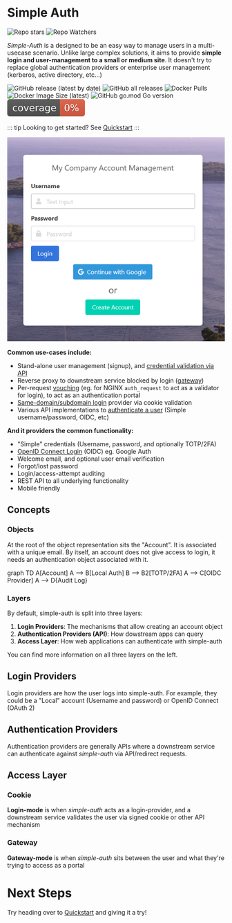 # Simple Auth

<a :href="$themeConfig.repoUrl" target="_blank">
  <img src="https://img.shields.io/github/stars/zix99/simple-auth?style=social" title="Repo stars">
  <img src="https://img.shields.io/github/watchers/zix99/simple-auth?style=social" title="Repo Watchers">
</a>

*Simple-Auth* is a designed to be an easy way to manage users in a multi-usecase scenario.  Unlike large complex solutions, it aims
to provide **simple login and user-management to a small or medium site**.  It doesn't try to replace global authentication providers
or enterprise user management (kerberos, active directory, etc...)

![GitHub release (latest by date)](https://img.shields.io/github/v/release/zix99/simple-auth)
![GitHub all releases](https://img.shields.io/github/downloads/zix99/simple-auth/total)
![Docker Pulls](https://img.shields.io/docker/pulls/zix99/simple-auth)
![Docker Image Size (latest)](https://img.shields.io/docker/image-size/zix99/simple-auth/latest)
![GitHub go.mod Go version](https://img.shields.io/github/go-mod/go-version/zix99/simple-auth)
![Coverage](./coverage.svg)

::: tip
Looking to get started? See [Quickstart](quickstart)
:::

![Simpleauth](./simpleauth.png)

**Common use-cases include:**

- Stand-alone user management (signup), and [credential validation via API](/authenticators/simple)
- Reverse proxy to downstream service blocked by login ([gateway](/access/gateway))
- Per-request [vouching](/authenticators/vouch) (eg. for NGINX `auth_request` to act as a validator for login), to act as an authentication portal
- [Same-domain/subdomain login](/access/cookie) provider via cookie validation
- Various API implementations to [authenticate a user](/login) (Simple username/password, OIDC, etc)

**And it providers the common functionality:**

- "Simple" credentials (Username, password, and optionally TOTP/2FA)
- [OpenID Connect Login](/login/oidc) (OIDC) eg. Google Auth
- Welcome email, and optional user email verification
- Forgot/lost password
- Login/access-attempt auditing
- <a :href="`${$themeConfig.docsUrl}/api`">REST API</a> to all underlying functionality
- Mobile friendly

## Concepts

### Objects

At the root of the object representation sits the "Account". It is associated with
a unique email.  By itself, an account does not give access to login, it needs
an authentication object associated with it.

<mermaid>
graph TD
A[Account]
A --> B[Local Auth]
B --> B2[TOTP/2FA]
A --> C[OIDC Provider]
A --> D{Audit Log}
</mermaid>

### Layers

By default, simple-auth is split into three layers:

1. **Login Providers**: The mechanisms that allow creating an account object
1. **Authentication Providers (API)**: How dowstream apps can query
1. **Access Layer**: How web applications can authenticate with simple-auth

You can find more information on all three layers on the left.

## Login Providers

Login providers are how the user logs into simple-auth.  For example, they could be a "Local" account (Username and password) or OpenID Connect (OAuth 2)

## Authentication Providers

Authentication providers are generally APIs where a downstream service can authenticate against *simple-auth* via API/redirect requests.

## Access Layer

### Cookie

**Login-mode** is when *simple-auth* acts as a login-provider, and a downstream service validates the user via signed cookie or other API mechanism


### Gateway
**Gateway-mode** is when *simple-auth* sits between the user and what they're trying to access as a portal

# Next Steps

Try heading over to [Quickstart](quickstart) and giving it a try!
